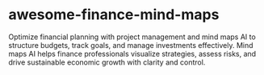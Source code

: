 # awesome-finance-mind-maps
Optimize financial planning with project management and mind maps AI to structure budgets, track goals, and manage investments effectively. Mind maps AI helps finance professionals visualize strategies, assess risks, and drive sustainable economic growth with clarity and control.
